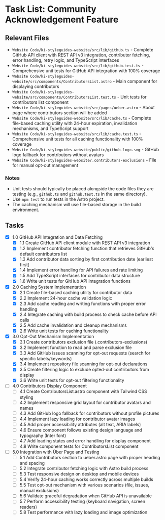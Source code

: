 # Task List: Community Acknowledgement Feature

## Relevant Files

- `Website Code/ki-styleguides-website/src/lib/github.ts` - Complete GitHub API client with REST API v3 integration, contributor fetching, error handling, retry logic, and TypeScript interfaces
- `Website Code/ki-styleguides-website/src/lib/github.test.ts` - Comprehensive unit tests for GitHub API integration with 100% coverage
- `Website Code/ki-styleguides-website/src/components/ContributorsList.astro` - Main component for displaying contributors
- `Website Code/ki-styleguides-website/src/components/ContributorsList.test.ts` - Unit tests for contributors list component
- `Website Code/ki-styleguides-website/src/pages/ueber.astro` - About page where contributors section will be added
- `Website Code/ki-styleguides-website/src/lib/cache.ts` - Complete file-based caching utility with 24-hour expiration, invalidation mechanisms, and TypeScript support
- `Website Code/ki-styleguides-website/src/lib/cache.test.ts` - Comprehensive unit tests for all caching functionality with 100% coverage
- `Website Code/ki-styleguides-website/public/github-logo.svg` - GitHub logo fallback for contributors without avatars
- `Website Code/ki-styleguides-website/.contributors-exclusions` - File for manual opt-out management

### Notes

- Unit tests should typically be placed alongside the code files they are testing (e.g., `github.ts` and `github.test.ts` in the same directory).
- Use `npm test` to run tests in the Astro project.
- The caching mechanism will use file-based storage in the build environment.

## Tasks

- [x] 1.0 GitHub API Integration and Data Fetching
  - [x] 1.1 Create GitHub API client module with REST API v3 integration
  - [x] 1.2 Implement contributor fetching function that retrieves GitHub's default contributors list
  - [x] 1.3 Add contributor data sorting by first contribution date (earliest first)
  - [x] 1.4 Implement error handling for API failures and rate limiting
  - [x] 1.5 Add TypeScript interfaces for contributor data structure
  - [x] 1.6 Write unit tests for GitHub API integration functions

- [x] 2.0 Caching System Implementation
  - [x] 2.1 Create file-based caching utility for contributor data
  - [x] 2.2 Implement 24-hour cache validation logic
  - [x] 2.3 Add cache reading and writing functions with proper error handling
  - [x] 2.4 Integrate caching with build process to check cache before API calls
  - [x] 2.5 Add cache invalidation and cleanup mechanisms
  - [x] 2.6 Write unit tests for caching functionality

- [x] 3.0 Opt-Out Mechanism Implementation
  - [x] 3.1 Create contributors exclusion file (.contributors-exclusions)
  - [x] 3.2 Implement function to read and parse exclusion file
  - [x] 3.3 Add GitHub issues scanning for opt-out requests (search for specific labels/keywords)
  - [x] 3.4 Implement repository file scanning for opt-out declarations
  - [x] 3.5 Create filtering logic to exclude opted-out contributors from display
  - [x] 3.6 Write unit tests for opt-out filtering functionality

- [ ] 4.0 Contributors Display Component
  - [ ] 4.1 Create ContributorsList.astro component with Tailwind CSS styling
  - [ ] 4.2 Implement responsive grid layout for contributor avatars and names
  - [ ] 4.3 Add GitHub logo fallback for contributors without profile pictures
  - [ ] 4.4 Implement lazy loading for contributor avatar images
  - [ ] 4.5 Add proper accessibility attributes (alt text, ARIA labels)
  - [ ] 4.6 Ensure component follows existing design language and typography (Inter font)
  - [ ] 4.7 Add loading states and error handling for display component
  - [ ] 4.8 Write component tests for ContributorsList component

- [ ] 5.0 Integration with Über Page and Testing
  - [ ] 5.1 Add Contributors section to ueber.astro page with proper heading and spacing
  - [ ] 5.2 Integrate contributor fetching logic with Astro build process
  - [ ] 5.3 Test responsive design on desktop and mobile devices
  - [ ] 5.4 Verify 24-hour caching works correctly across multiple builds
  - [ ] 5.5 Test opt-out mechanism with various scenarios (file, issues, manual exclusions)
  - [ ] 5.6 Validate graceful degradation when GitHub API is unavailable
  - [ ] 5.7 Perform accessibility testing (keyboard navigation, screen readers)
  - [ ] 5.8 Test performance with lazy loading and image optimization